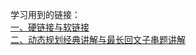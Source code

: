 学习用到的链接：<br>
[一、硬链接与软链接](https://www.cnblogs.com/itech/archive/2009/04/10/1433052.html)<br>
[二、动态规划经典讲解与最长回文子串题讲解](https://leetcode-cn.com/problems/longest-palindromic-substring/solution/zhong-xin-kuo-san-dong-tai-gui-hua-by-liweiwei1419/)
